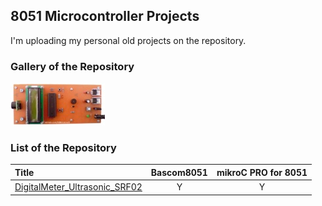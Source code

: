 ## 8051 Microcontroller Projects
I'm uploading my personal old projects on the repository.

### Gallery of the Repository
![](DigitalMeter_Ultrasonic_SRF02/Pictures/Album.jpg)

### List of the Repository
|Title|Bascom8051|mikroC PRO for 8051|
|:----|:-------:|:-----------:|
|[DigitalMeter_Ultrasonic_SRF02](DigitalMeter_Ultrasonic_SRF02)|Y|Y|